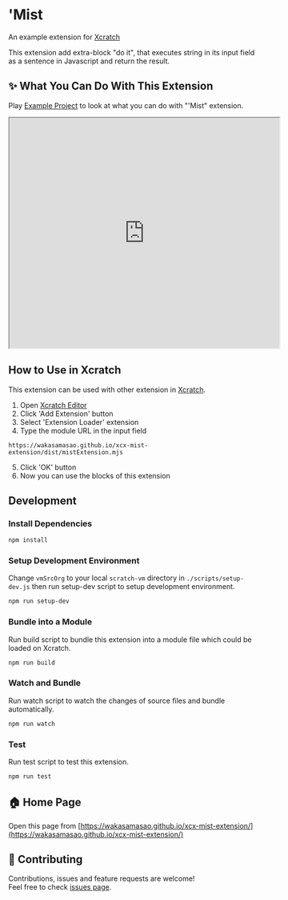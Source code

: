 # 'Mist
An example extension for [Xcratch](https://xcratch.github.io/)

This extension add extra-block "do it", that executes string in its input field as a sentence in Javascript and return the result.


## ✨ What You Can Do With This Extension

Play [Example Project](https://xcratch.github.io/editor/#https://wakasamasao.github.io/xcx-mist-extension/projects/example.sb3) to look at what you can do with "'Mist" extension. 
<iframe src="https://xcratch.github.io/editor/player#https://wakasamasao.github.io/xcx-mist-extension/projects/example.sb3" width="540px" height="460px"></iframe>


## How to Use in Xcratch

This extension can be used with other extension in [Xcratch](https://xcratch.github.io/). 
1. Open [Xcratch Editor](https://xcratch.github.io/editor)
2. Click 'Add Extension' button
3. Select 'Extension Loader' extension
4. Type the module URL in the input field 
```
https://wakasamasao.github.io/xcx-mist-extension/dist/mistExtension.mjs
```
5. Click 'OK' button
6. Now you can use the blocks of this extension


## Development

### Install Dependencies

```sh
npm install
```

### Setup Development Environment

Change ```vmSrcOrg``` to your local ```scratch-vm``` directory in ```./scripts/setup-dev.js``` then run setup-dev script to setup development environment.

```sh
npm run setup-dev
```

### Bundle into a Module

Run build script to bundle this extension into a module file which could be loaded on Xcratch.

```sh
npm run build
```

### Watch and Bundle

Run watch script to watch the changes of source files and bundle automatically.

```sh
npm run watch
```

### Test

Run test script to test this extension.

```sh
npm run test
```


## 🏠 Home Page

Open this page from [https://wakasamasao.github.io/xcx-mist-extension/](https://wakasamasao.github.io/xcx-mist-extension/)


## 🤝 Contributing

Contributions, issues and feature requests are welcome!<br />Feel free to check [issues page](https://github.com/wakasamasao/xcx-mist-extension/issues). 
